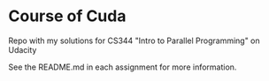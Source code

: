 # Course of Cuda
Repo with my solutions for CS344 "Intro to Parallel Programming" on Udacity

See the README.md in each assignment for more information.
